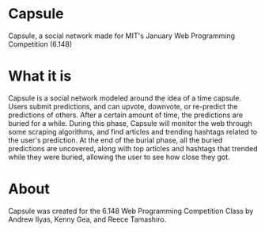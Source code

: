 # Capsule
Capsule, a social network made for MIT's January Web Programming Competition (6.148)

# What it is
Capsule is a social network modeled around the idea of a time capsule. Users submit predictions, and can upvote, downvote, or re-predict the predictions of others. After a certain amount of time, the predictions are buried for a while. During this phase, Capsule will monitor the web through some scraping algorithms, and find articles and trending hashtags related to the user's prediction. At the end of the burial phase, all the buried predictions are uncovered, along with top articles and hashtags that trended while they were buried, allowing the user to see how close they got.

# About
Capsule was created for the 6.148 Web Programming Competition Class by Andrew Ilyas, Kenny Gea, and Reece Tamashiro.
